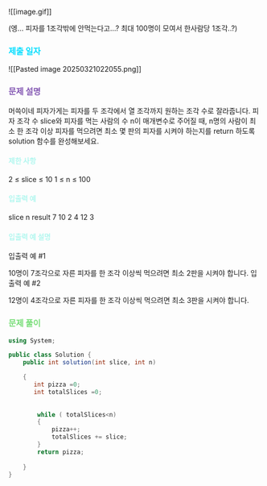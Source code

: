 
![[image.gif]]


(엥... 피자를 1조각밖에 안먹는다고...? 최대 100명이 모여서 한사람당 1조각..?)


### <font color="00DDFF">제출 일자 </font>


![[Pasted image 20250321022055.png]]


### <font color="#8458B3">문제 설명</font>

머쓱이네 피자가게는 피자를 두 조각에서 열 조각까지 원하는 조각 수로 잘라줍니다. 피자 조각 수 slice와 피자를 먹는 사람의 수 n이 매개변수로 주어질 때, n명의 사람이 최소 한 조각 이상 피자를 먹으려면 최소 몇 판의 피자를 시켜야 하는지를 return 하도록 solution 함수를 완성해보세요.

#### <font color="#b2f7ef">제한 사항</font>

2 ≤ slice ≤ 10
1 ≤ n ≤ 100

#### <font color="#b2f7ef">입출력 예</font>

slice	n	result
7	10	2
4	12	3

#### <font color="#b2f7ef">입출력 예 설명</font>

입출력 예 #1

10명이 7조각으로 자른 피자를 한 조각 이상씩 먹으려면 최소 2판을 시켜야 합니다.
입출력 예 #2

12명이 4조각으로 자른 피자를 한 조각 이상씩 먹으려면 최소 3판을 시켜야 합니다.

### <font color="#77dd77">문제 풀이</font>

```cs
using System;

public class Solution {
    public int solution(int slice, int n) 

    {
       int pizza =0;
       int totalSlices =0;
        
        
        while ( totalSlices<n)
        {
            pizza++;
            totalSlices += slice;
        }
        return pizza;
     
    }
}
```





